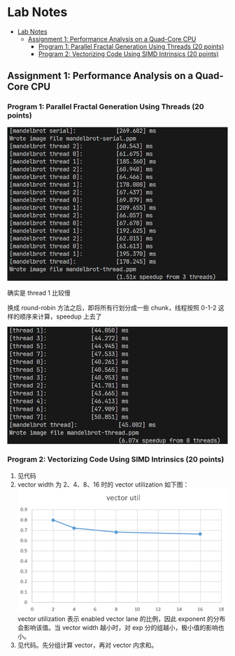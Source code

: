 # Lab Notes

<!-- TOC -->

- [Lab Notes](#lab-notes)
  - [Assignment 1: Performance Analysis on a Quad-Core CPU](#assignment-1-performance-analysis-on-a-quad-core-cpu)
    - [Program 1: Parallel Fractal Generation Using Threads (20 points)](#program-1-parallel-fractal-generation-using-threads-20-points)
    - [Program 2: Vectorizing Code Using SIMD Intrinsics (20 points)](#program-2-vectorizing-code-using-simd-intrinsics-20-points)

<!-- /TOC -->

## Assignment 1: Performance Analysis on a Quad-Core CPU

### Program 1: Parallel Fractal Generation Using Threads (20 points)

![alt text](img/image-33.png)

确实是 thread 1 比较慢

换成 round-robin 方法之后，即将所有行划分成一些 chunk，线程按照 0-1-2 这样的顺序来计算，speedup 上去了

![alt text](img/image-34.png)

### Program 2: Vectorizing Code Using SIMD Intrinsics (20 points)

1. 见代码
2. vector width 为 2、4、8、16 时的 vector utilization 如下图：
![alt text](img/image-119.png)
vector utilization 表示 enabled vector lane 的比例，因此 exponent 的分布会影响该值。当 vector width 越小时，对 exp 分的组越小，极小值的影响也小。
3. 见代码。先分组计算 vector，再对 vector 内求和。
